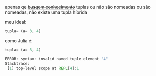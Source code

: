 apenas qe [~~busqem conhecimento~~](https://www.youtube.com/watch?v=353W0mgxsVc) tuplas ou não são nomeadas ou são nomeadas, não existe uma tupla híbrida

meu ideal:

```julia
tupla= (a= 3, 4)
```

como Julia é:

```julia
tupla= (a= 3, 4)

ERROR: syntax: invalid named tuple element "4"
Stacktrace:
 [1] top-level scope at REPL[4]:1
```
